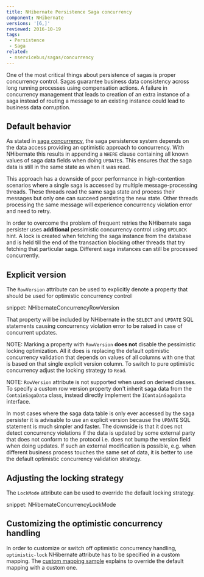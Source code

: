 ```yaml
---
title: NHibernate Persistence Saga concurrency
component: NHibernate
versions: '[6,]'
reviewed: 2016-10-19
tags:
 - Persistence
 - Saga
related:
 - nservicebus/sagas/concurrency
---
```


One of the most critical things about persistence of sagas is proper concurrency control. Sagas guarantee business data consistency across long running processes using compensation actions. A failure in concurrency management that leads to creation of an extra instance of a saga instead of routing a message to an existing instance could lead to business data corruption.


## Default behavior

As stated in [saga concurrency](/nservicebus/sagas/concurrency.md), the saga persistence system depends on the data access providing an optimistic approach to concurrency. With NHibernate this results in appending a `WHERE` clause containing all known values of saga data fields when doing `UPDATE`s. This ensures that the saga data is still in the same state as when it was read.

This approach has a downside of poor performance in high-contention scenarios where a single saga is accessed by multiple message-processing threads. These threads read the same saga state and process their messages but only one can succeed persisting the new state. Other threads processing the same message will experience concurrency violation error and need to retry. 

In order to overcome the problem of frequent retries the NHibernate saga persister uses **additional** pessimistic concurrency control using `UPDLOCK` hint. A lock is created when fetching the saga instance from the database and is held till the end of the transaction blocking other threads that try fetching that particular saga. Different saga instances can still be processed concurrently.


## Explicit version

The `RowVersion` attribute can be used to explicitly denote a property that should be used for optimistic concurrency control

snippet: NHibernateConcurrencyRowVersion

That property will be included by NHibernate in the `SELECT` and `UPDATE` SQL statements causing concurrency violation error to be raised in case of concurrent updates.

NOTE: Marking a property with `RowVersion` **does not** disable the pessimistic locking optimization. All it does is replacing the default optimistic concurrency validation that depends on values of all columns with one that is based on that single explicit version column. To switch to pure optimistic concurrency adjust the locking strategy to `Read`.

NOTE: `RowVersion` attribute is not supported when used on derived classes. To specify a custom row version property don't inherit saga data from the `ContainSagaData` class, instead directly implement the `IContainSagaData` interface.

In most cases where the saga data table is only ever accessed by the saga persister it is advisable to use an explicit version because the `UPDATE` SQL statement is much simpler and faster. The downside is that it does not detect concurrency violations if the data is updated by some external party that does not conform to the protocol i.e. does not bump the version field when doing updates. If such an external modification is possible, e.g. when different business process touches the same set of data, it is better to use the default optimistic concurrency validation strategy.

## Adjusting the locking strategy

The `LockMode` attribute can be used to override the default locking strategy.

snippet: NHibernateConcurrencyLockMode


## Customizing the optimistic concurrency handling

In order to customize or switch off optimistic concurrency handling, `optimistic-lock` NHibernate attribute has to be specified in a custom mapping. The [custom mapping sample](/samples/nhibernate/custom-mappings) explains to override the default mapping with a custom one.
